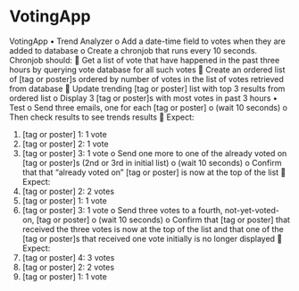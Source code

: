 # VotingApp
VotingApp
•	Trend Analyzer
o	Add a date-time field to votes when they are added to database
o	Create a chronjob that runs every 10 seconds.  Chronjob should:
	Get a list of vote that have happened in the past three hours by querying vote database for all such votes
	Create an ordered list of [tag or poster]s ordered by number of votes in the list of votes retrieved from database
	Update trending [tag or poster] list with top 3 results from ordered list
o	Display 3 [tag or poster]s with most votes in past 3 hours
•	Test
o	Send three emails, one for each [tag or poster]
o	(wait 10 seconds)
o	Then check results to see trends results
	Expect: 
1.	[tag or poster] 1: 1 vote
2.	[tag or poster] 2: 1 vote
3.	[tag or poster] 3: 1 vote
o	Send one more to one of the already voted on [tag or poster]s (2nd or 3rd in initial list)
o	(wait 10 seconds)
o	Confirm that that “already voted on” [tag or poster] is now at the top of the list
	Expect:
1.	[tag or poster] 2: 2 votes
2.	[tag or poster] 1: 1 vote
3.	[tag or poster] 3: 1 vote
o	Send three votes to a fourth, not-yet-voted-on, [tag or poster]
o	(wait 10 seconds)
o	Confirm that [tag or poster] that received the three votes is now at the top of the list and that one of the [tag or poster]s that received one vote initially is no longer displayed
	Expect:
1.	[tag or poster] 4: 3 votes
2.	[tag or poster] 2: 2 votes
3.	[tag or poster] 1: 1 vote
